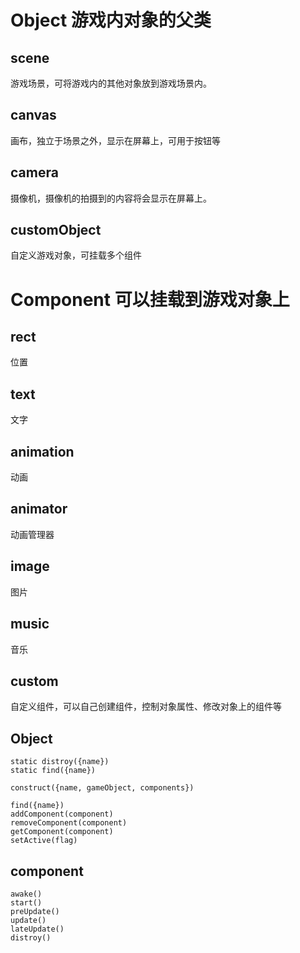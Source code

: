 # Object 游戏内对象的父类

## scene
游戏场景，可将游戏内的其他对象放到游戏场景内。

## canvas
画布，独立于场景之外，显示在屏幕上，可用于按钮等

## camera
摄像机，摄像机的拍摄到的内容将会显示在屏幕上。

## customObject
自定义游戏对象，可挂载多个组件


# Component 可以挂载到游戏对象上

## rect
位置

## text
文字

## animation
动画

## animator
动画管理器

## image
图片

## music
音乐

## custom
自定义组件，可以自己创建组件，控制对象属性、修改对象上的组件等


## Object
	static distroy({name})
	static find({name})

	construct({name, gameObject, components})

	find({name})
	addComponent(component)
	removeComponent(component)
	getComponent(component)
	setActive(flag)

## component
	awake()
	start()
	preUpdate()
	update()
	lateUpdate()
	distroy()



